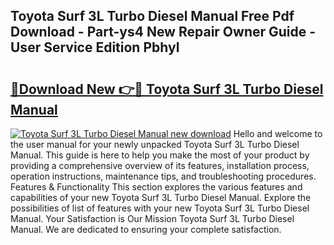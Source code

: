 ## Toyota Surf 3L Turbo Diesel Manual Free Pdf Download - Part-ys4 New Repair Owner Guide - User Service Edition Pbhyl

# <h2><a href="http://bc79922.oget.top/?id=Toyota+Surf+3L+Turbo+Diesel+Manual">🔗Download New 👉🔴 Toyota Surf 3L Turbo Diesel Manual</a></h2>

[![Toyota Surf 3L Turbo Diesel Manual new download](https://i.imgur.com/5g1atiW.png)](http://bc79922.oget.top/?id=Toyota+Surf+3L+Turbo+Diesel+Manual)
Hello and welcome to the user manual for your newly unpacked Toyota Surf 3L Turbo Diesel Manual. This guide is here to help you make the most of your product by providing a comprehensive overview of its features, installation process, operation instructions, maintenance tips, and troubleshooting procedures. Features & Functionality This section explores the various features and capabilities of your new Toyota Surf 3L Turbo Diesel Manual. Explore the possibilities of list of features with your new Toyota Surf 3L Turbo Diesel Manual. Your Satisfaction is Our Mission Toyota Surf 3L Turbo Diesel Manual. We are dedicated to ensuring your complete satisfaction.
